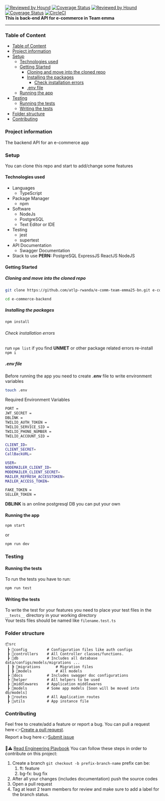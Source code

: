 [![Reviewed by Hound](https://img.shields.io/badge/Reviewed_by-Hound-8E64B0.svg)](https://houndci.com) [![Coverage Status](https://coveralls.io/repos/github/atlp-rwanda/e-comm-team-emma25-bn/badge.svg?branch=develop)](https://coveralls.io/github/atlp-rwanda/e-comm-team-emma25-bn?branch=develop)
[![Reviewed by Hound](https://img.shields.io/badge/Reviewed_by-Hound-8E64B0.svg)](https://houndci.com) [![Coverage Status](https://coveralls.io/repos/github/atlp-rwanda/e-comm-team-emma25-bn/badge.svg?branch=develop)](https://coveralls.io/github/atlp-rwanda/e-comm-team-emma25-bn?branch=develop)
[![CircleCI](https://dl.circleci.com/status-badge/img/gh/atlp-rwanda/e-comm-team-emma25-bn/tree/develop.svg?style=svg)](https://dl.circleci.com/status-badge/redirect/gh/atlp-rwanda/e-comm-team-emma25-bn/tree/develop) <br>
**This is back-end API for e-commerce in Team emma**
<hr>

### Table of Content

- [Table of Content](#table-of-content)
- [Project information](#project-information)
- [Setup](#setup)
  - [Technologies used](#technologies-used)
  - [Getting Started](#getting-started)
    - [Cloning and move into the cloned repo](#cloning-and-move-into-the-cloned-repo)
    - [Installing the packages](#installing-the-packages)
      - [Check installation errors](#check-installation-errors)
    - [.env file](#env-file)
  - [Running the app](#running-the-app)
- [Testing](#testing)
  - [Running the tests](#running-the-tests)
  - [Writing the tests](#writing-the-tests)
- [Folder structure](#folder-structure)
- [Contributing](#contributing)

### Project information

The backend API for an e-commerce app

### Setup

You can clone this repo and start to add/change some features

#### Technologies used

- Languages
  - TypeScript
- Package Manager
  - npm
- Software
  - NodeJs
  - PostgreSQL
  - Text Editor or IDE
- Testing
  - jest
  - supertest
- API Documentation
  - Swagger Documentation
- Stack to use
  **PERN:** PostgreSQL ExpressJS ReactJS NodeJS

#### Getting Started

##### Cloning and move into the cloned repo

```bash
git clone https://github.com/atlp-rwanda/e-comm-team-emma25-bn.git e-commerce-backend
```

```bash
cd e-commerce-backend
```

##### Installing the packages

```bash
npm install
```
###### Check installation errors

run `npm list` if you find __UNMET__ or other package related errors re-install `npm i`

##### .env file

Before running the app you need to create **.env** file to write environment variables

```bash
touch .env
```
Required Environment Variables

```bash
PORT = 
JWT_SECRET = 
DBLINK = 
TWILIO_AUTH_TOKEN = 
TWILIO_SERVICE_SID = 
TWILIO_PHONE_NUMBER = 
TWILIO_ACCOUNT_SID = 

CLIENT_ID=
CLIENT_SECRET=
CallBackURL=

USER=
NODEMAILER_CLIENT_ID=
MODEMAILER_CLIENT_SECRET=
MAILER_REFRESH_ACCESSTOKEN=
MAILER_ACCESS_TOKEN=

FAKE_TOKEN = 
SELLER_TOKEN = 
```

**DBLINK** is an online postgresql DB you can put your own

#### Running the app
```bash
npm start
```
or
```bash
npm run dev
```
### Testing
#### Running the tests
To run the tests you have to run: 
```bash
npm run test
```
#### Writing the tests
To write the test for your features you need to place your test files in the `__tests__` directory in your working directory <br>
Your tests files should be named like `filename.test.ts`


### Folder structure

```
📦src 
 ┣ 📂config         # Configuration files like auth configs
 ┣ 📂controllers    # All Controller classes/functions.
 ┣ 📂db             # Includes all database data/configs/models/migrations ...
 ┃ ┣ 📂migrations       # Migration files
 ┃ ┣ 📂models           # All models
 ┣ 📂docs           # Includes swagger doc configurations
 ┣ 📂helper         # All helpers to be used
 ┣ 📂middlewares    # Application middlewares 
 ┣ 📂models         # Some app models [Soon will be moved into db/models]
 ┣ 📂routes         # All Application routes
 ┣ 📂utils          # App instance file
```

### Contributing

Feel free to create/add a feature or report a bug.
You can pull a request here 👉[Create a pull request](https://github.com/atlp-rwanda/e-comm-team-emma25-bn/pulls). <br>
Report a bug here 👉[Submit issue](https://github.com/atlp-rwanda/e-comm-team-emma25-bn/issues)

🛑⚠ [Read Engineering Playbook](https://github.com/atlp-rwanda/engineering-playbook/wiki) 
You can follow these steps in order to contribute on this project:
1. Create a branch `git checkout -b prefix-branch-name`
   prefix can be: 
    1. ft: feature
    2. bg-fx: bug fix
2. After all your changes (includes documentation) push the source codes
3. Open a pull request
4. Tag at least 2 team members for review and make sure to add a label for the branch status.